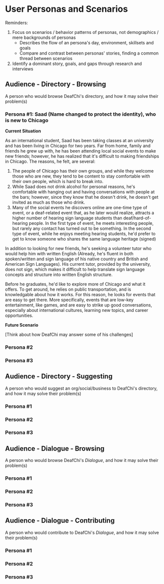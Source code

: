 # User Personas and Scenarios

Reminders: 
1. Focus on scenarios / behavior patterns of personas, not demographics / mere backgrounds of personas
    - Describes the flow of an persona's day, environment, skillsets and goals
    - Compare and contrast between personas' stories, finding a common thread between scenarios
2. Identify a dominant story, goals, and gaps through research and interviews

## Audience - Directory - Browsing

A person who would browse DeafChi's directory, and how it may solve their problem(s)

### Persona #1: Saad (Name changed to protect the identity), who is new to Chicago

**Current Situation**

As an international student, Saad has been taking classes at an university and has been living in Chicago for two years. Far from home, family and friends he grew up with, he has been attending local social events to make new friends; however, he has realized that it's difficult to making friendships in Chicago. The reasons, he felt, are several:

1. The people of Chicago has their own groups, and while they welcome those who are new, they tend to be content to stay comfortable with their own people, which is hard to break into.
2. While Saad does not drink alcohol for personal reasons, he's comfortable with hanging out and having conversations with people at the bars; however, since they know that he doesn't drink, he doesn't get invited as much as those who drink. 
3. Many of the social events he discovers online are one-time type of event, or a deaf-related event that, as he later would realize, attracts a higher number of hearing sign language students than deaf/hard-of-hearing people. In the first type of event, he meets interesting people, but rarely any contact has turned out to be something. In the second type of event, while he enjoys meeting hearing students, he'd prefer to get to know someone who shares the same language heritage (signed)

In addition to looking for new friends, he's seeking a volunteer tutor who would help him with written English (Already, he's fluent in both spoken/written and sign language of his native country and British and American Sign Languages). His current tutor, provided by the university, does not sign, which makes it difficult to help translate sign language concepts and structure into written English structure.

Before he graduates, he'd like to explore more of Chicago and what it offers. To get around, he relies on public transportation, and is knowledgable about how it works. For this reason, he looks for events that are easy to get there. More specifically, events that are low-key entertainment, like games, and are easy to strike up good conversations, especially about international cultures, learning new topics, and career opportunities.  

**Future Scenario**

[Think about how DeafChi may answer some of his challenges]

### Persona #2
### Persona #3

## Audience - Directory - Suggesting 

A person who would suggest an org/social/business to DeafChi's directory, and how it may solve their problem(s)

### Persona #1
### Persona #2
### Persona #3

## Audience - Dialogue - Browsing

A person who would browse DeafChi's _Dialogue_, and how it may solve their problem(s)

### Persona #1
### Persona #2
### Persona #3

## Audience - Dialogue - Contributing 

A person who would contribute to DeafChi's _Dialogue_, and how it may solve their problem(s)

### Persona #1
### Persona #2
### Persona #3